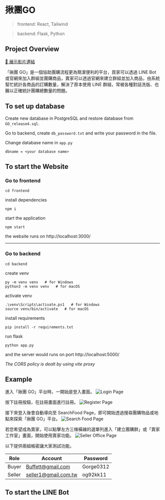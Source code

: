# 揪團GO

> frontend: React, Tailwind

> backend: Flask, Python

## Project Overview
[🔗 展示影片連結](https://drive.google.com/file/d/1UY1fXgROTleYcxQgEYIOsI1HQPmhJIE-/view)

「揪團 GO」是一個協助團購流程更為簡潔便利的平台，買家可以透過 LINE Bot 或官網來加入群組並團購商品，賣家可以透過官網來建立群組並加入商品，由系統幫忙統計各商品的訂購數量，解決了原本使用 LINE 群組，常被各種對話洗版、也難以正確統計團購總數量的問題。


## To set up database
Create new database in PostgreSQL and restore database from ```GO_release4.sql```.

Go to backend, create ```db_password.txt``` and write your password in the file.

Change database name in ```app.py```
```
dbname = <your database name>
```

## To start the Website



### Go to frontend

```
cd frontend
```
install dependencies
```
npm i
```
start the application

```
npm start
```

the website runs on http://localhost:3000/

---

### Go to backend

```
cd backend
```
create venv

```
py -m venv venv   # for Windows
python3 -m venv venv   # for macOS
```

activate venv

```
.\venv\Scripts\activate.ps1   # for Windows
source venv/bin/activate   # for macOS
```
install requirements

```
pip install -r requirements.txt
```

run flask

```
python app.py
```

and the server would runs on port http://localhost:5000/

<i>The CORS policy is dealt by using vite proxy</i>

## Example
進入「揪團 GO」平台時，一開始是登入畫面。
![Login Page](./screenshot/1_login.png)

按下註冊按鈕，在註冊畫面進行註冊。
![Register Page](./screenshot/2_register.png)

接下來登入後會自動導向至 SearchFood Page，即可開始透過搜尋團購物品或地點來探索「揪團 GO」平台。
![Search Food Page](./screenshot/3_searchFood.png)

若您希望成為賣家，可以點擊左方三條橫線的選單列進入「建立團購群」或「賣家工作室」畫面，開始使用賣家功能。
![Seller Office Page](./screenshot/4_sellerOffice.png)

以下提供兩組帳密讓大家測試功能。

| Role | Account | Password |
| --- | --- | --- |
| Buyer | Buffett@gmail.com | Gorge0312 |
| Seller | seller1@gmail.com.tw | og92kk11 |

## To start the LINE Bot